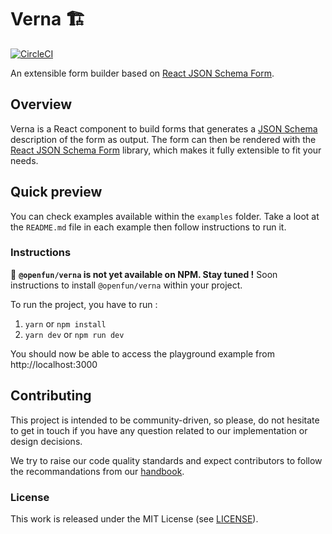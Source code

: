 # Verna 🏗
[![CircleCI](https://circleci.com/gh/openfun/verna/tree/main.svg?style=svg)](https://circleci.com/gh/openfun/verna/tree/main)

An extensible form builder based on [React JSON Schema Form](https://github.com/rjsf-team/react-jsonschema-form).

## Overview

Verna is a React component to build forms that generates a [JSON Schema](http://json-schema.org/)
description of the form as output. The form can then be rendered with the [React JSON Schema Form](https://github.com/rjsf-team/react-jsonschema-form)
library, which makes it fully extensible to fit your needs.


## Quick preview

You can check examples available within the `examples` folder. Take a loot at the
`README.md` file in each example then follow instructions to run it.

### Instructions

🚧 **`@openfun/verna` is not yet available on NPM. Stay tuned !**
Soon instructions to install `@openfun/verna` within your project.

To run the project, you have to run :
1. `yarn` or `npm install` 
2. `yarn dev` or `npm run dev`

You should now be able to access the playground example from http://localhost:3000

## Contributing

This project is intended to be community-driven, so please, do not hesitate to
get in touch if you have any question related to our implementation or design
decisions.

We try to raise our code quality standards and expect contributors to follow
the recommandations from our
[handbook](https://openfun.gitbooks.io/handbook/content).

### License

This work is released under the MIT License (see [LICENSE](./LICENSE)).
